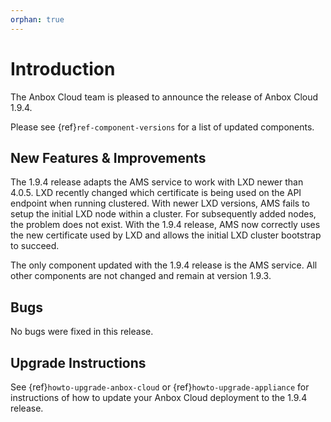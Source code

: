 ```yaml
---
orphan: true
---
```

# Introduction

The Anbox Cloud team is pleased to announce the release of Anbox Cloud 1.9.4.

Please see {ref}`ref-component-versions` for a list of updated components.

## New Features & Improvements

The 1.9.4 release adapts the AMS service to work with LXD newer than 4.0.5. LXD recently changed which certificate is being used on the API endpoint when running clustered. With newer LXD versions, AMS fails to setup the initial LXD node within a cluster. For subsequently added nodes, the problem
does not exist. With the 1.9.4 release, AMS now correctly uses the new certificate used by LXD and allows the initial LXD cluster bootstrap to succeed.

The only component updated with the 1.9.4 release is the AMS service. All other components are not changed and remain at version 1.9.3.

## Bugs

No bugs were fixed in this release.

## Upgrade Instructions

See {ref}`howto-upgrade-anbox-cloud` or {ref}`howto-upgrade-appliance` for instructions of how to update your Anbox Cloud deployment to the 1.9.4 release.